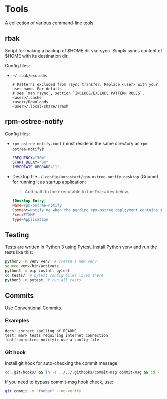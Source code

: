 # Tools

A collection of various command-line tools.

## rbak

Script for making a backup of $HOME dir via rsync. Simply syncs content of $HOME with its destination dir.

Config files:

* `~/.rbak/exclude`:

    ```text
    # Patterns excluded from rsync transfer. Replace <user> with your user name. For details
    # see `man rsync`, section `INCLUDE/EXCLUDE PATTERN RULES`.
    <user>/.cache
    <user>/Downloads
    <user>/.local/share/Trash
    ```

## rpm-ostree-notify

Config files:

* `rpm-ostree-notify.conf` (must reside in the same directory as `rpm-ostree-notify`):

    ```bash
    FREQUENCY="30m"
    START_DELAY="5m"
    IMMEDIATE_UPGRADE="1"
    ```

* Desktop file `~/.config/autostart/rpm-ostree-notify.desktop` (Gnome) for running it as startup application:

    > Add path to the executable to the `Exec=` key below.

    ```ini
    [Desktop Entry]
    Name=rpm-ostree-notify
    Comment=Notify me when the pending rpm-ostree deployment contains security advisories
    Exec=FIXME
    Type=Application
    ```

## Testing

Tests are written in Python 3 using Pytest. Install Python venv and run the tests like this:

```bash
python3 -m venv venv  # create a new venv
source venv/bin/activate
python3 -m pip install pytest
cd tests/  # pytest config files lives there
python3 -m pytest  # run all tests
```

## Commits

Use [Conventional Commits](https://www.conventionalcommits.org/en/v1.0.0/).

### Examples

```text
docs: correct spelling of README
test: mark tests requiring internet connection
feat(rpm-ostree-notify): use a config file
```

### Git hook

Install git hook for auto-checking the commit message:

```bash
cd .git/hooks/ && ln -s ../../.githooks/commit-msg commit-msg && cd -
```

If you need to bypass commit-msg hook check, use:

```bash
git commit -m "foobar" --no-verify
```
